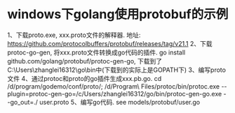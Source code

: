 # windows下golang使用protobuf的示例
1、下载proto.exe, xxx.proto文件的解释器. 地址: https://github.com/protocolbuffers/protobuf/releases/tag/v21.1
2、下载protoc-go-gen, 将xxx.proto文件转换成go代码的插件. go install github.com/golang/protobuf/protoc-gen-go, 下载到了C:\Users\zhanglei16312\go\bin中(下载到的实际上是GOPATH下)
3、编写proto文件
4、通过protoc和proto的go插件生成xxx.pb.go.  cd  /d/program/godemo/conf/proto/; /d/Program\ Files/protoc/bin/protoc.exe --plugin=protoc-gen-go=/c/Users/zhanglei16312/go/bin/protoc-gen-go.exe --go_out=./ user.proto
5、编写go代码. see models/protobuf/user.go